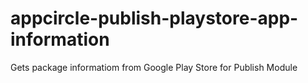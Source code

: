 # appcircle-publish-playstore-app-information
Gets package informatiom from Google Play Store for Publish Module
